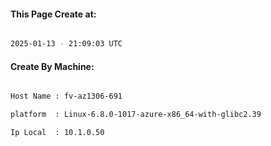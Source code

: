 
   
#### This Page Create at:

```bash

2025-01-13 - 21:09:03 UTC

```

#### Create By Machine:

```bash

Host Name : fv-az1306-691

platform  : Linux-6.8.0-1017-azure-x86_64-with-glibc2.39

Ip Local  : 10.1.0.50

```

